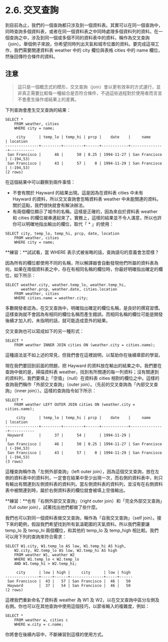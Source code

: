 # 2.6. 交叉查詢

到目前為止，我們的一個查詢都只涉及到一個資料表。其實可以在同一個查詢中，同時查詢多個資料表，或者在同一個資料表之中同時處理多個資料列的資料。在一個查詢之中，涉及到同一個或多個不同的資料表中的資料，稱作為交叉查詢（join）。舉個例子來說，你希望同時列出天氣和城市位置的資料。要完成這項工作，我們需要關連資料表 weather 中的 city 欄位與表格 cities 中的 name 欄位，然後回傳符合條件的資料。

## 注意

> 這只是一個概念式的模形，交叉查詢（join）會以更有效率的方式運行，並非真正需要比較每一種組合是否符合條件，不過這些過程對於使用者而言並不會產生操作或結果上的差異。

下列查詢會產生交叉查詢的結果：

```text
SELECT *
    FROM weather, cities
    WHERE city = name;
```

```text
     city      | temp_lo | temp_hi | prcp |    date    |     name      | location
---------------+---------+---------+------+------------+---------------+-----------
 San Francisco |      46 |      50 | 0.25 | 1994-11-27 | San Francisco | (-194,53)
 San Francisco |      43 |      57 |    0 | 1994-11-29 | San Francisco | (-194,53)
(2 rows)
```

在這個結果中可以觀察到兩件事情：

* 不會有關於 Hayward 的結果出現。這是因為在資料表 cities 中未有 Hayward 的資料，所以交叉查詢會忽略資料表 weather 中未能關連的資料。關於這點，我們很快就會有解決辦法。
* 有兩個欄位顯示了城市的名稱。這樣是正確的，因為來自於資料表 weather 和 cities 的欄位被串連起來了。實務上，這樣的結果並不令人滿意，所以也許你可以明確地指出輸出的欄位，取代「 \* 」的使用：

```text
SELECT city, temp_lo, temp_hi, prcp, date, location
    FROM weather, cities
    WHERE city = name;
```

**練習：**試試看，當 WHERE 表示式被省略的話，查詢語句的意義會怎麼樣？

因為所有的欄位都使用不同的名稱，所以解譯器會自動發現他們所屬的資料表為何。如果在兩個資料表之中，存在有相同名稱的欄位時，你最好明確指出確定的欄位，如下所示：

```text
SELECT weather.city, weather.temp_lo, weather.temp_hi,
       weather.prcp, weather.date, cities.location
    FROM weather, cities
    WHERE cities.name = weather.city;
```

多數開發者認為，在交叉查詢中，明確指出確定的欄位名稱，是良好的撰寫習慣。這樣查詢就不會因為有相同的欄位名稱而產生錯誤。而相同名稱的欄位可能是開發後續才加入的，未指明的話，就可能造成意外的結果。

交叉查詢也可以寫成如下的另一種形式：

```text
SELECT *
    FROM weather INNER JOIN cities ON (weather.city = cities.name);
```

這種語法並不如上述的常見，但我們會在這裡說明，以幫助你在後續章節的學習。

現在我們要回到前面的問題，把 Hayward 的資料放在輸出的結果之中。我們要在查詢中做的是，掃描資料表 weather，找到有所關連的每一列資料；沒有關連到的資料列，我們要填上「空值」（null）在資料表 cities 相對的欄位之中。這樣的查詢我們稱作「外部交叉查詢」（outer join）。（先前的交叉查詢為「內部交叉查詢」（inner join））。這樣的查詢指令如下所示：

```text
SELECT *
    FROM weather LEFT OUTER JOIN cities ON (weather.city = cities.name);
```

```text
     city      | temp_lo | temp_hi | prcp |    date    |     name      | location
---------------+---------+---------+------+------------+---------------+-----------
 Hayward       |      37 |      54 |      | 1994-11-29 |               |
 San Francisco |      46 |      50 | 0.25 | 1994-11-27 | San Francisco | (-194,53)
 San Francisco |      43 |      57 |    0 | 1994-11-29 | San Francisco | (-194,53)
(3 rows)
```

這種查詢稱作為「左側外部查詢」（left outer join），因為這個交叉查詢，放在左側的資料表中的資料列，一定會在結果中至少出現一次，而右側的資料表中，則只有輸出有關連到左側資料表的資料列。當左側資料表的資料列，並沒有在右側資料表中被關連到時，屬於右側資料表的欄位就會被填上空值輸出。

**練習：**也有「右側外部交叉查詢」（right outer join）和「完全外部交叉查詢」（full outer join），試著找出他們都做了些什麼。

我們也可以對同一個資料表做交叉查詢，稱作為「自我交叉查詢」（self join）。接下來的範例，假設我們希望找到所有氣溫範圍的天氣資料。所以我們需要讓 temp\_lo 及 temp\_hi 兩個欄位，和其他的 temp\_lo 及 temp\_high 相比較。我們可以用下列的查詢來符合需求：

```text
SELECT W1.city, W1.temp_lo AS low, W1.temp_hi AS high,
    W2.city, W2.temp_lo AS low, W2.temp_hi AS high
    FROM weather W1, weather W2
    WHERE W1.temp_lo < W2.temp_lo
    AND W1.temp_hi > W2.temp_hi;
```

```text
     city      | low | high |     city      | low | high
---------------+-----+------+---------------+-----+------
 San Francisco |  43 |   57 | San Francisco |  46 |   50
 Hayward       |  37 |   54 | San Francisco |  46 |   50
(2 rows)
```

這裡我們重新命名了資料表 weather 為 W1 及 W2，以在交叉查詢中區分左側及右側。你也可以在其他查詢中使用這個技巧，以節省輸入的複雜度，例如：

```text
SELECT *
    FROM weather w, cities c
    WHERE w.city = c.name;
```

你將會在後續內容中，不斷練習到這樣的使用方式。

